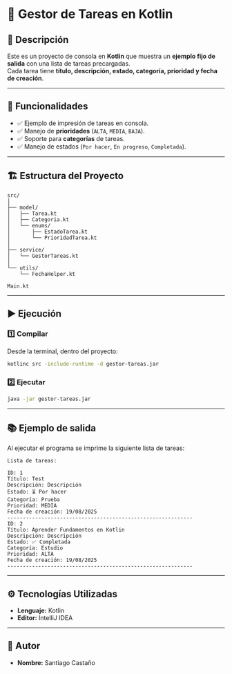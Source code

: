 # 📝 Gestor de Tareas en Kotlin

## 📌 Descripción  
Este es un proyecto de consola en **Kotlin** que muestra un **ejemplo fijo de salida** con una lista de tareas precargadas.  
Cada tarea tiene **título, descripción, estado, categoría, prioridad y fecha de creación**.  

---

## 🎯 Funcionalidades  

- ✅ Ejemplo de impresión de tareas en consola.  
- ✅ Manejo de **prioridades** (`ALTA`, `MEDIA`, `BAJA`).  
- ✅ Soporte para **categorías** de tareas.  
- ✅ Manejo de estados (`Por hacer`, `En progreso`, `Completada`).  

---

## 🏗️ Estructura del Proyecto  

```
src/
│
├── model/
│   ├── Tarea.kt
│   ├── Categoria.kt
│   └── enums/
│       ├── EstadoTarea.kt
│       └── PrioridadTarea.kt
│
├── service/
│   └── GestorTareas.kt
│
└── utils/
    └── FechaHelper.kt

Main.kt
```

---

## ▶️ Ejecución  

### 1️⃣ Compilar  
Desde la terminal, dentro del proyecto:  
```bash
kotlinc src -include-runtime -d gestor-tareas.jar
```

### 2️⃣ Ejecutar  
```bash
java -jar gestor-tareas.jar
```

---

## 📚 Ejemplo de salida  

Al ejecutar el programa se imprime la siguiente lista de tareas:  

```
Lista de tareas:

ID: 1
Título: Test
Descripción: Descripción
Estado: ⏳ Por hacer
Categoría: Prueba
Prioridad: MEDIA
Fecha de creación: 19/08/2025
------------------------------------------------------------
ID: 2
Título: Aprender Fundamentos en Kotlin
Descripción: Descripción
Estado: ✅ Completada
Categoría: Estudio
Prioridad: ALTA
Fecha de creación: 19/08/2025
------------------------------------------------------------
```

---

## ⚙️ Tecnologías Utilizadas  

- **Lenguaje:** Kotlin  
- **Editor:** IntelliJ IDEA  

---

## 👤 Autor  

- **Nombre:** Santiago Castaño  
